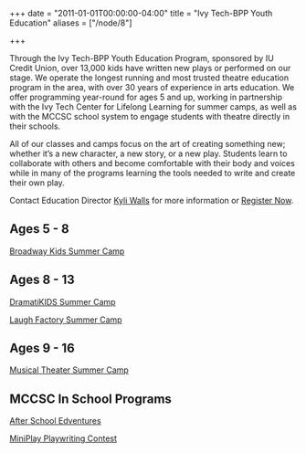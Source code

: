 +++
date = "2011-01-01T00:00:00-04:00"
title = "Ivy Tech-BPP Youth Education"
aliases = ["/node/8"]

+++

Through the Ivy Tech-BPP Youth Education Program, sponsored by IU Credit Union, over 13,000 kids have written new plays or performed on our stage. We operate the longest running and most trusted theatre education program in the area, with over 30 years of experience in arts education. We offer programming year-round for ages 5 and up, working in partnership with the Ivy Tech Center for Lifelong Learning for summer camps, as well as with the MCCSC school system to engage students with theatre directly in their schools.

All of our classes and camps focus on the art of creating something new; whether it’s a new character, a new story, or a new play. Students learn to collaborate with others and become comfortable with their body and voices while in many of the programs learning the tools needed to write and create their own play.

Contact Education Director [Kyli Walls](mailto:education@newplays.org) for more information or [Register Now](http://services.bloomington.ivytech.edu/cll_local/cll_registration_form.html).


## Ages 5 - 8

[Broadway Kids Summer Camp](broadway-kids)

## Ages 8 - 13

[DramatiKIDS Summer Camp](dramatikids)

[Laugh Factory Summer Camp](laugh-factory)

## Ages 9 - 16

[Musical Theater Summer Camp](musical-theater-camp)

## MCCSC In School Programs

[After School Edventures](after-school-edventures)

[MiniPlay Playwriting Contest](miniplay-playwriting-contest)
